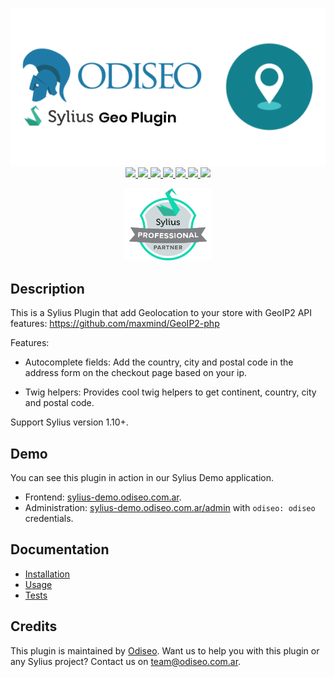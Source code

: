 <p align="center">
    <a href="https://odiseo.io/" target="_blank" title="Odiseo">
        <img src="https://github.com/odiseoteam/SyliusGeoPlugin/blob/master/sylius-geo-plugin.png" alt="Sylius Geo Plugin" />
    </a>
    <br />
    <a href="https://packagist.org/packages/odiseoteam/sylius-geo-plugin" title="License" target="_blank">
        <img src="https://img.shields.io/packagist/l/odiseoteam/sylius-geo-plugin.svg" />
    </a>
    <a href="https://packagist.org/packages/odiseoteam/sylius-geo-plugin" title="Version" target="_blank">
        <img src="https://img.shields.io/packagist/v/odiseoteam/sylius-geo-plugin.svg" />
    </a>
    <a href="https://github.com/odiseoteam/SyliusGeoPlugin/actions" title="Build Status" target="_blank">
        <img src="https://img.shields.io/github/workflow/status/odiseoteam/SyliusGeoPlugin/Build" />
    </a>
    <a href="https://scrutinizer-ci.com/g/odiseoteam/SyliusGeoPlugin/" title="Scrutinizer" target="_blank">
        <img src="https://img.shields.io/scrutinizer/g/odiseoteam/SyliusGeoPlugin.svg" />
    </a>
    <a href="https://packagist.org/packages/odiseoteam/sylius-geo-plugin" title="Total Downloads" target="_blank">
        <img src="https://poser.pugx.org/odiseoteam/sylius-geo-plugin/downloads" />
    </a>
    <a href="https://sylius-devs.slack.com" title="Slack" target="_blank">
        <img src="https://img.shields.io/badge/community%20chat-slack-FF1493.svg" />
    </a>
    <a href="https://odiseo.io/contact?utm_source=github&utm_medium=referral&utm_campaign=plugins_referrals" title="Support" target="_blank">
        <img src="https://img.shields.io/badge/support-contact%20author-blue" />
    </a>
</p>
<p align="center"><a href="https://sylius.com/partners/odiseo/" target="_blank"><img src="https://github.com/odiseoteam/SyliusGeoPlugin/blob/master/badge-partner-by-sylius.png" width="140"></a></p>

## Description

This is a Sylius Plugin that add Geolocation to your store with GeoIP2 API features:
<a href="https://github.com/maxmind/GeoIP2-php" target="_blank" title="GeoIP2">https://github.com/maxmind/GeoIP2-php</a>

Features:

* Autocomplete fields: Add the country, city and postal code in the address form on the checkout page based on your ip.

* Twig helpers: Provides cool twig helpers to get continent, country, city and postal code.

Support Sylius version 1.10+.

## Demo

You can see this plugin in action in our Sylius Demo application.

- Frontend: [sylius-demo.odiseo.com.ar](https://sylius-demo.odiseo.com.ar).
- Administration: [sylius-demo.odiseo.com.ar/admin](https://sylius-demo.odiseo.com.ar/admin) with `odiseo: odiseo` credentials.

## Documentation

- [Installation](doc/installation.md)
- [Usage](doc/usage.md)
- [Tests](doc/tests.md)

## Credits

This plugin is maintained by <a href="https://odiseo.io">Odiseo</a>. Want us to help you with this plugin or any Sylius project? Contact us on <a href="mailto:team@odiseo.com.ar">team@odiseo.com.ar</a>.

